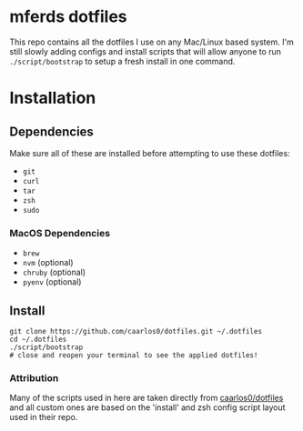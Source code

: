 # mferds dotfiles

This repo contains all the dotfiles I use on any Mac/Linux based system.
I'm still slowly adding configs and install scripts that will allow
anyone to run `./script/bootstrap` to setup a fresh install in one command.

# Installation

## Dependencies
Make sure all of these are installed before attempting to use these dotfiles:

- `git`
- `curl`
- `tar`
- `zsh`
- `sudo`

### MacOS Dependencies

- `brew`
- `nvm` (optional)
- `chruby` (optional)
- `pyenv` (optional)

## Install

```
git clone https://github.com/caarlos0/dotfiles.git ~/.dotfiles
cd ~/.dotfiles
./script/bootstrap
# close and reopen your terminal to see the applied dotfiles!
```


### Attribution

Many of the scripts used in here are taken directly from [caarlos0/dotfiles](https://github.com/caarlos0/dotfiles) and all custom ones are based on the 'install' and zsh config script layout used in their repo.
